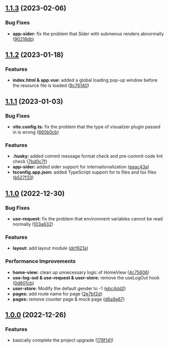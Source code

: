 ## [1.1.3](https://github.com/VuePlusOrg/vue3-base/compare/v1.1.2...v1.1.3) (2023-02-06)


### Bug Fixes

* **app-sider:** fix the problem that Sider with submenus renders abnormally ([90218db](https://github.com/VuePlusOrg/vue3-base/commit/90218dbf168d66ddd0dccaeea2e511cb9c4c93fe))



## [1.1.2](https://github.com/VuePlusOrg/vue3-base/compare/v1.1.1...v1.1.2) (2023-01-18)


### Features

* **index.html & app.vue:** added a global loading pop-up window before the resource file is loaded ([9c76140](https://github.com/VuePlusOrg/vue3-base/commit/9c7614011e8401c4e4e4d80dfa7c38d610ebf267))



## [1.1.1](https://github.com/VuePlusOrg/vue3-base/compare/v1.1.0...v1.1.1) (2023-01-03)


### Bug Fixes

* **vite.config.ts:** fix the problem that the type of visualizer plugin passed in is wrong ([660b0cb](https://github.com/VuePlusOrg/vue3-base/commit/660b0cb12ecc80fad3b209f4685cd34b5bacd730))


### Features

* **.husky:** added commit message format check and pre-commit code lint check ([7bd0c7f](https://github.com/VuePlusOrg/vue3-base/commit/7bd0c7f65bc2685daa499b24f3663ef6cef53a4a))
* **app-sider:** added sider support for internationalization ([eeac43a](https://github.com/VuePlusOrg/vue3-base/commit/eeac43a053298bb984340d7392c2282c881b095c))
* **tsconfig.app.json:** added TypeScript support for ts files and tsx files ([b527f33](https://github.com/VuePlusOrg/vue3-base/commit/b527f33aa924e7ae306fcd33b042ae4eecf4f3c3))



## [1.1.0](https://github.com/VuePlusOrg/vue3-base/compare/v1.0.0...v1.1.0) (2022-12-30)


### Bug Fixes

* **use-request:** fix the problem that environment variables cannot be read normally ([103a632](https://github.com/VuePlusOrg/vue3-base/commit/103a6320364aafbcb0d7758b26c22c4a5fe74ca3))


### Features

* **layout:** add layout module ([dcf621a](https://github.com/VuePlusOrg/vue3-base/commit/dcf621a1780942260b636494da51697d372fe7bd))


### Performance Improvements

* **home-view:** clean up unnecessary logic of HomeView ([4c75606](https://github.com/VuePlusOrg/vue3-base/commit/4c75606ac1fee80aa9b3709daca799713e901520))
* **use-log-out & use-request & user-store:** remove the useLogOut hook ([0d601cb](https://github.com/VuePlusOrg/vue3-base/commit/0d601cb3b34463861acdf8766976cf7bf1985525))
* **user-store:** Modify the default gender to -1 ([ebc4dd2](https://github.com/VuePlusOrg/vue3-base/commit/ebc4dd20e380c7fcaa305b327e9f333d6a45c82f))
* **pages:** add route name for page ([2e7bf2d](https://github.com/VuePlusOrg/vue3-base/commit/2e7bf2d143488887fd2cb602dd9e0f3d6549e1e8))
* **pages:** remove counter page & mock page ([d6a9a67](https://github.com/VuePlusOrg/vue3-base/commit/d6a9a67d3f218355975a4e2bdc099d6f08bbc382))



## [1.0.0](https://github.com/VuePlusOrg/vue3-base/compare/f602c5a4972f5b5b5c7aebbc201ab533e87025b3...v1.0.0) (2022-12-26)


### Features

* basically complete the project upgrade ([178f141](https://github.com/VuePlusOrg/vue3-base/commit/178f141bd3119e00e48fd2add1f8a24d6b70642a))


